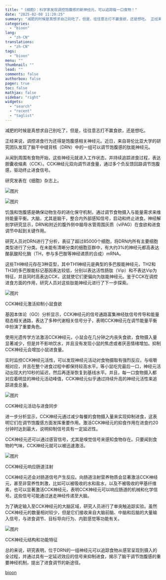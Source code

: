 ```yaml
---
title: "《细胞》：科学家发现调控饱腹感的新神经元，可以追踪每一口食物！"
date: "2025-02-08 11:20:25"
summary: "减肥的时候是真想求自己别吃了，但是，往往意志打不赢食欲，还是想吃。 正经来说，调控进食行为还得是饱腹..."
categories:
  - "bioon"
lang:
  - "zh-CN"
translations:
  - "zh-CN"
tags:
  - "bioon"
menu: ""
thumbnail: ""
lead: ""
comments: false
authorbox: false
pager: true
toc: false
mathjax: false
sidebar: "right"
widgets:
  - "search"
  - "recent"
  - "taglist"
---
```


减肥的时候是真想求自己别吃了，但是，往往意志打不赢食欲，还是想吃。

正经来说，调控进食行为还得是饱腹感相关神经元。近日，来自哥伦比亚大学的研究团队发现了脑干中缝背核（DRN）中的一组可以调节饱腹感的肽能神经元。

从闻到周围有食物开始，这些神经元就进入工作状态，并持续追踪进食过程，表达胆囊收缩素（CCK）。CCK神经元双向调节进食量，通过多个负反馈回路调节饱腹感，驱动终止进食信号。

研究发表在《细胞》杂志上。

![图片](https://msimg.bioon.com/bioon-com/20241101/688e99a5d6fc4d4ab8d197ec32c75c17-VIxystOJoxOv.jpg)

![图片](https://msimg.bioon.com/bioon-com/20241101/de535d87237c43598d7768fc7296c5dd-VGUWHjsXndId.jpg)

饥饿和饱腹感是确保动物生存的进化保守机制，通过调节食物摄入与能量需求来维持能量平衡。大脑，尤其是脑干，整合内外部感知信号，启动和终止进食。神经解剖学研究显示，DRN和附近的腹外侧中脑导水管周围灰质（vlPAG）在食欲和进食调节中起到关键作用。

研究人员对DRN进行了分析，表征了超过85000个细胞，将DRN内所有主要细胞类型进行了分类。在未能有清晰分类的细胞亚群中，有大约3%的神经元都高表达酪氨酸羟化酶（TH，参与多巴胺等神经递质的合成）mRNA。

这些TH神经元存在3种亚型，其中TH1神经元是典型的多巴胺能神经元，TH2和TH3的多巴胺能标记基因表达较低，分别以表达活性肠肽（Vip）和不表达Vip为特征，并且同时高表达CCK，这就使它们更偏向为肽能神经元。鉴于CCK在调控进食方面的作用，研究人员对这些肽能神经元进行了下一步探索。

![图片](https://msimg.bioon.com/bioon-com/20241101/7caa4787c2524763bd86f604b7a1eedd-MIggoPlYOUVy.jpg)

CCK神经元激活抑制小鼠食欲

基因本体论（GO）分析显示，CCK神经元的信号通路富集神经肽信号传导和能量稳态相关通路，表达了多种代谢相关信号分子，表明CCK神经元在调节能量平衡中扮演了重要角色。

使用光遗传学方法激活CCK神经元，小鼠会在几分钟之内丧失食欲，食物摄入量显著减少，但是并不影响饮水，并且没有发现小鼠的焦虑或者厌恶情绪增加。抑制CCK神经元会增加小鼠进食量。

实时监控CCK神经元活性，可以发现神经元活动对食物摄取有强烈反应，与咀嚼相对应，并且在整个进食过程中都保持较高水平。等小鼠吃完最后一口，神经元活动出现大约10秒的延迟，然后再逐渐恢复到基线水平。并且，每一口食物摄入都对应着明显的神经元活动峰值，CCK神经元似乎通过持续升高的神经元活性来追踪进食总量。

![图片](https://msimg.bioon.com/bioon-com/20241101/32f6757994124e12b18421c2141234fe-q02FbKwftyHC.jpg)

CCK神经元活动与进食同步

进一步分析显示，CCK神经元通过减少每餐的食物摄入量来实现抑制进食，这表明它们在调节饱腹感方面发挥重要作用。激活CCK神经元的抑食作用在进食约20分钟时达到最大，说明抑制信号具有一定延迟性。

CCK神经元还可以通过感官信号，尤其是嗅觉信号来感知食物存在。只要闻到食物的气味，CCK神经元就可以被迅速激活。

![图片](https://msimg.bioon.com/bioon-com/20241101/37668a1614464478838c1a3ae28bce04-VKBWWCTM5xGf.jpg)

CCK神经元响应肠道注射

CCK神经元还会对肠道信号产生反应。向肠道注射营养物质会显著激活CCK神经元，甚至非营养性刺激，比如可以被吸收的水和盐水，以及不被吸收的甲基纤维素，也可以显著激活CCK神经元，表明CCK神经元可以响应肠道的机械和化学信号。这些信号可能通过迷走神经传递至大脑。

为了确定输入至CCK神经元的大脑区域，研究人员进行了单突触追踪实验。虽然CCK神经元的数量相对较少，但是它们接收来自大脑前脑、中脑和后脑的大量输入信号，与进食调节、目标导向行为、内脏感觉等功能有关。

![图片](https://msimg.bioon.com/bioon-com/20241101/8be5bae0e6504b089e99dfcca2bd873e-NI4XdJW6S1Df.jpg)

CCK神经元结构和功能特征

总的来说，研究表明，位于DRN的一组神经元可以追踪食物从感官呈现到摄入的全过程，并通过具有一定延迟效应的信号来抑制进食，揭示了脑干调节饱腹感的重要神经机制，提出了进食调节的新途径。

[bioon](http://news.bioon.com/article/c8db8623e686.html)
